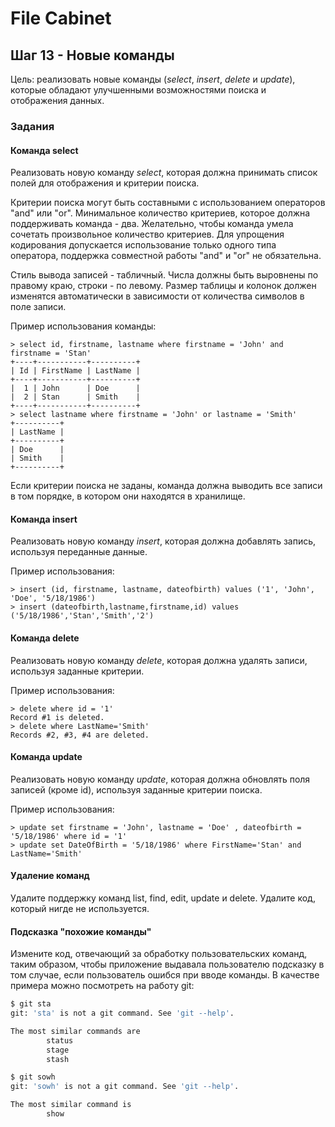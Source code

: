 # File Cabinet

## Шаг 13 - Новые команды

Цель: реализовать новые команды (_select_, _insert_, _delete_ и _update_), которые обладают улучшенными возможностями поиска и отображения данных.


### Задания

#### Команда select

Реализовать новую команду _select_, которая должна принимать список полей для отображения и критерии поиска.

Критерии поиска могут быть составными с использованием операторов "and" или "or". Минимальное количество критериев, которое должна поддерживать команда - два. Желательно, чтобы команда умела сочетать произвольное количество критериев. Для упрощения кодирования допускается использование только одного типа оператора, поддержка совместной работы "and" и "or" не обязательна.

Стиль вывода записей - табличный. Числа должны быть выровнены по правому краю, строки - по левому. Размер таблицы и колонок должен изменятся автоматически в зависимости от количества символов в поле записи.

Пример использования команды:

```
> select id, firstname, lastname where firstname = 'John' and firstname = 'Stan'
+----+-----------+----------+
| Id | FirstName | LastName |
+----+-----------+----------+
|  1 | John      | Doe      |
|  2 | Stan      | Smith    |
+----+-----------+----------+
> select lastname where firstname = 'John' or lastname = 'Smith'
+----------+
| LastName |
+----------+
| Doe      |
| Smith    |
+----------+
```

Если критерии поиска не заданы, команда должна выводить все записи в том порядке, в котором они находятся в хранилище.


#### Команда insert

Реализовать новую команду _insert_, которая должна добавлять запись, используя переданные данные.

Пример использования:

```
> insert (id, firstname, lastname, dateofbirth) values ('1', 'John', 'Doe', '5/18/1986')
> insert (dateofbirth,lastname,firstname,id) values ('5/18/1986','Stan','Smith','2')
```

#### Команда delete

Реализовать новую команду _delete_, которая должна удалять записи, используя заданные критерии.

Пример использования:

```
> delete where id = '1'
Record #1 is deleted.
> delete where LastName='Smith'
Records #2, #3, #4 are deleted. 
```


#### Команда update

Реализовать новую команду _update_, которая должна обновлять поля записей (кроме id), используя заданные критерии поиска.

Пример использования:

```
> update set firstname = 'John', lastname = 'Doe' , dateofbirth = '5/18/1986' where id = '1'
> update set DateOfBirth = '5/18/1986' where FirstName='Stan' and LastName='Smith'
```


#### Удаление команд

Удалите поддержку команд list, find, edit, update и delete. Удалите код, который нигде не используется.


#### Подсказка "похожие команды"

Измените код, отвечающий за обработку пользовательских команд, таким образом, чтобы приложение выдавала пользователю подсказку в том случае, если пользователь ошибся при вводе команды. В качестве примера можно посмотреть на работу git:

```sh
$ git sta
git: 'sta' is not a git command. See 'git --help'.

The most similar commands are
        status
        stage
        stash
```

```sh
$ git sowh
git: 'sowh' is not a git command. See 'git --help'.

The most similar command is
        show
```